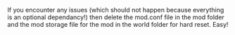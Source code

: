 If you encounter any issues (which should not happen because everything is an optional dependancy!) then delete the mod.conf file in the mod folder and the mod storage file for the mod in the world folder for hard reset. Easy!
